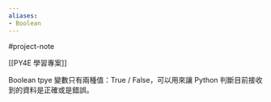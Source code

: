 ```yaml
---
aliases:
- Boolean
---
```


#project-note 

[[PY4E 學習專案]]

Boolean tpye 變數只有兩種值：True / False，可以用來讓 Python 判斷目前接收到的資料是正確或是錯誤。